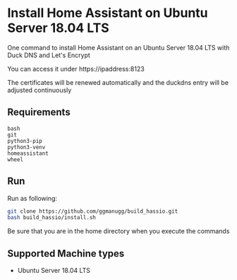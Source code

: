 
# Install Home Assistant on Ubuntu Server 18.04 LTS

One command to install Home Assistant on an Ubuntu Server 18.04 LTS with Duck DNS and Let's Encrypt

You can access it under https://ipaddress:8123

The certificates will be renewed automatically and the duckdns entry will be adjusted continuously

## Requirements

```
bash
git
python3-pip 
python3-venv
homeassistant
wheel
```

## Run

Run as following:

```bash
git clone https://github.com/ggmanugg/build_hassio.git
bash build_hassio/install.sh
```

Be sure that you are in the home directory when you execute the commands

## Supported Machine types

- Ubuntu Server 18.04 LTS

